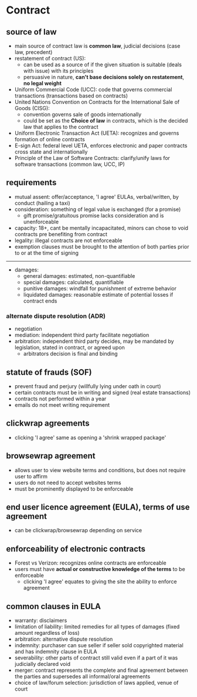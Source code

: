 # Contract

## source of law

* main source of contract law is **common law**, judicial decisions (case law, precedent)
* restatement of contract (US):
  * can be used as a source of if the given situation is suitable (deals with issue) with its principles
  * persuasive in nature, **can't base decisions solely on restatement**, **no legal weight**
* Uniform Commercial Code (UCC): code that governs commercial transactions (transactions based on contracts)
* United Nations Convention on Contracts for the International Sale of Goods (CISG):
  * convention governs sale of goods internationally
  * could be set as the **Choice of law** in contracts, which is the decided law that applies to the contract
* Uniform Electronic Transaction Act (UETA): recognizes and governs formation of online contracts
* E-sign Act: federal level UETA, enforces electronic and paper contracts cross state and internationally
* Principle of the Law of Software Contracts: clarify/unify laws for software transactions (common law, UCC, IP)

## requirements

* mutual assent: offer/acceptance, 'I agree' EULAs, verbal/written, by conduct (hailing a taxi)
* consideration: something of legal value is exchanged (for a promise)
  * gift promise/gratuitous promise lacks consideration and is unenforceable
* capacity: 18+, cant be mentally incapacitated, minors can chose to void contracts pre benefiting from contract
* legality: illegal contracts are not enforceable
* exemption clauses must be brought to the attention of both parties prior to or at the time of signing

---

* damages:
  * general damages: estimated, non-quantifiable
  * special damages: calculated, quantifiable
  * punitive damages: windfall for punishment of extreme behavior
  * liquidated damages: reasonable estimate of potential losses if contract ends

### alternate dispute resolution (ADR)

* negotiation
* mediation: independent third party facilitate negotiation
* arbitration: independent third party decides, may be mandated by legislation, stated in contract, or agreed upon
  * arbitrators decision is final and binding

## statute of frauds (SOF)

* prevent fraud and perjury (willfully lying under oath in court)
* certain contracts must be in writing and signed (real estate transactions)
* contracts not performed within a year
* emails do not meet writing requirement

## clickwrap agreements

* clicking 'I agree' same as opening a 'shrink wrapped package'

## browsewrap agreement

* allows user to view website terms and conditions, but does not require user to affirm
* users do not need to accept websites terms
* must be prominently displayed to be enforceable

## end user licence agreement (EULA), terms of use agreement

* can be clickwrap/browsewrap depending on service

## enforceability of electronic contracts

* Forest vs Verizon: recognizes online contracts are enforceable
* users must have **actual or constructive knowledge of the terms** to be enforceable
  * clicking 'I agree' equates to giving the site the ability to enforce agreement

## common clauses in EULA

* warranty: disclaimers
* limitation of liability: limited remedies for all types of damages (fixed amount regardless of loss)
* arbitration: alternative dispute resolution
* indemnity: purchaser can sue seller if seller sold copyrighted material and has indemnity clause in EULA
* severability: other parts of contract still valid even if a part of it was judicially declared void
* merger: contract represents the complete and final agreement between the parties and supersedes all informal/oral agreements
* choice of law/forum selection: jurisdiction of laws applied, venue of court
